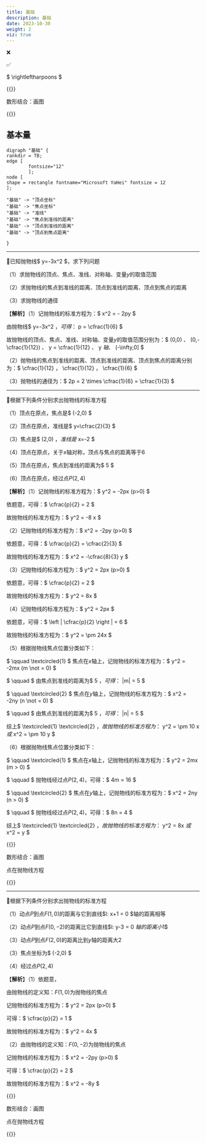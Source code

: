 ```yaml
---
title: 基础
description: 基础
date: 2023-10-30
weight: 2
viz: true
---
```


<style>
th, td {
  border: 1px solid rgb(190, 190, 190);
}
</style>

&#10060;

&#9989;

$ \rightleftharpoons $


{{<alert color="danger" title="注意" >}}

数形结合：画图

{{</alert>}}





## 基本量

```viz-dot
digraph "基础" {
rankdir = TB;
edge [
        fontsize="12"
        ];
node [
shape = rectangle fontname="Microsoft YaHei" fontsize = 12
];

"基础" -> "顶点坐标"
"基础" -> "焦点坐标"
"基础" -> "准线"
"基础" -> "焦点到准线的距离"
"基础" -> "顶点到准线的距离"
"基础" -> "顶点到焦点距离"

}
```



---

&#128311;已知抛物线$ y=-3x^2 $，求下列问题

（1）求抛物线的顶点、焦点、准线、对称轴、变量$y$的取值范围

（2）求抛物线的焦点到准线的距离、顶点到准线的距离、顶点到焦点的距离

（3）求抛物线的通径


【**解析**】（1）记抛物线的标准方程为：$ x^2 = - 2py $

由抛物线$ y=-3x^2 $，可得：$ p = \cfrac{1}{6} $

故抛物线的顶点、焦点、准线、对称轴、变量$y$的取值范围分别为：$ (0,0) $、$ (0,-\cfrac{1}{12}) $、$ y = \cfrac{1}{12} $、$ y $轴、$ (-\infty,0] $

（2）抛物线的焦点到准线的距离、顶点到准线的距离、顶点到焦点的距离分别为：$ \cfrac{1}{12} $，$ \cfrac{1}{12} $，$ \cfrac{1}{6} $

（3）抛物线的通径为：$ 2p = 2 \times \cfrac{1}{6} = \cfrac{1}{3} $

---

&#128311;根据下列条件分别求出抛物线的标准方程

（1）顶点在原点，焦点是$ (-2,0) $

（2）顶点在原点，准线是$ y=\cfrac{2}{3} $

（3）焦点是$ (2,0) $，准线是$ x=-2 $

（4）顶点在原点，关于$x$轴对称，顶点与焦点的距离等于$6$

（5）顶点在原点，焦点到准线的距离为$ 5 $

（6）顶点在原点，经过点$P(2,4)$

【**解析**】（1）记抛物线的标准方程为：$ y^2 = -2px (p>0) $

依题意，可得：$ \cfrac{p}{2} = 2 $

故抛物线的标准方程为：$ y^2 = -8 x $

（2）记抛物线的标准方程为：$ x^2 = -2py (p>0) $

依题意，可得：$ \cfrac{p}{2} = \cfrac{2}{3}  $

故抛物线的标准方程为：$ x^2 = -\cfrac{8}{3} y $

（3）记抛物线的标准方程为：$ y^2 = 2px (p>0) $

依题意，可得：$ \cfrac{p}{2} = 2  $

故抛物线的标准方程为：$ y^2 = 8x $

（4）记抛物线的标准方程为：$ y^2 = 2px $

依题意，可得：$ \left | \cfrac{p}{2} \right | = 6  $

故抛物线的标准方程为：$ y^2 = \pm 24x $

（5）根据抛物线焦点位置分类如下：

$ \qquad \textcircled{1} $ 焦点在$x$轴上，记抛物线的标准方程为：$ y^2 = -2mx (m \not = 0) $

$ \qquad $ 由焦点到准线的距离为$ 5 $，可得：$ |m| = 5 $

$ \qquad \textcircled{2} $ 焦点在$y$轴上，记抛物线的标准方程为：$ x^2 = -2ny (n \not = 0) $

$ \qquad $ 由焦点到准线的距离为$ 5 $，可得：$ |n| = 5 $

综上$ \textcircled{1} \textcircled{2} $，故抛物线的标准方程为：$ y^2 = \pm 10 x $或$ x^2 = \pm 10 y $


（6）根据抛物线焦点位置分类如下：

$ \qquad \textcircled{1} $ 焦点在$x$轴上，记抛物线的标准方程为：$ y^2 = 2mx (m > 0) $

$ \qquad $ 抛物线经过点$P(2,4)$，可得：$ 4m = 16 $

$ \qquad \textcircled{2} $ 焦点在$y$轴上，记抛物线的标准方程为：$ x^2 = 2ny (n > 0) $

$ \qquad $ 抛物线经过点$P(2,4)$，可得：$ 8n = 4 $

综上$ \textcircled{1} \textcircled{2} $，故抛物线的标准方程为：$ y^2 = 8x $或$ x^2 = y $

{{<alert title="总结" >}}

数形结合：画图

点在抛物线方程

{{</alert>}}



---

&#128311;根据下列条件分别求出抛物线的标准方程

（1）动点$P$到点$F(1,0)$的距离与它到直线$l: x+1 = 0 $轴的距离相等

（2）动点$P$到点$F(0,-2)$的距离比它到直线$l: y-3 = 0 $轴的距离小$1$

（3）动点$P$到点$F(2,0)$的距离比到$y$轴的距离大$2$

（3）焦点坐标为$ (-2,0) $

（4）经过点$P(2,4)$

【**解析**】（1）依题意，

由抛物线的定义知：$F(1,0)$为抛物线的焦点

记抛物线的标准方程为：$ y^2 = 2px (p>0) $

可得：$ \cfrac{p}{2} = 1 $

故抛物线的标准方程为：$ y^2 = 4x  $

（2）由抛物线的定义知：$F(0,-2)$为抛物线的焦点

记抛物线的标准方程为：$ x^2 = -2py (p>0) $

可得：$ \cfrac{p}{2} = 2 $

故抛物线的标准方程为：$ x^2 = -8y  $



{{<alert title="总结" >}}

数形结合：画图

点在抛物线方程

{{</alert>}}









